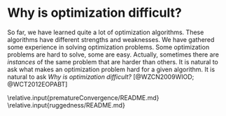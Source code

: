 # Why is optimization difficult?

So far, we have learned quite a lot of optimization algorithms.
These algorithms have different strengths and weaknesses.
We have gathered some experience in solving optimization problems.
Some optimization problems are hard to solve, some are easy.
Actually, sometimes there are *instances* of the same problem that are harder than others.
It is natural to ask what makes an optimization problem hard for a given algorithm.
It is natural to ask *Why is optimization difficult?*&nbsp;[@WZCN2009WIOD; @WCT2012EOPABT]

\relative.input{prematureConvergence/README.md}
\relative.input{ruggedness/README.md}
